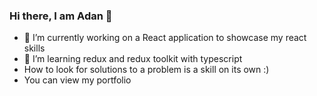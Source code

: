 ### Hi there, I am Adan 👋
 * 🔭 I’m currently working on a React application to showcase my react skills
 * 🌱 I’m learning redux and redux toolkit with typescript
 * How to look for solutions to a problem is a skill on its own :)
 * You can view my portfolio
<!--
**Adan206/Adan206** is a ✨ _special_ ✨ repository because its `README.md` (this file) appears on your GitHub profile.

Here are some ideas to get you started:

 🔭 I’m currently working on ...
- 🌱 I’m currently learning ...
- 👯 I’m looking to collaborate on ...
- 🤔 I’m looking for help with ...
- 💬 Ask me about ...
- 📫 How to reach me: ...
- 😄 Pronouns: ...
- ⚡ Fun fact: ...
-->
